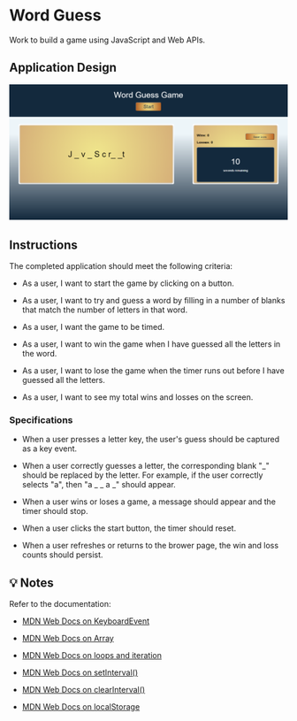# Word Guess

Work to build a game using JavaScript and Web APIs.

## Application Design
![Word Guessing Game](./assets/images/Word-GuessGame.png)

## Instructions

The completed application should meet the following criteria:

* As a user, I want to start the game by clicking on a button. 

* As a user, I want to try and guess a word by filling in a number of blanks that match the number of letters in that word.

* As a user, I want the game to be timed. 

* As a user, I want to win the game when I have guessed all the letters in the word.

* As a user, I want to lose the game when the timer runs out before I have guessed all the letters.

* As a user, I want to see my total wins and losses on the screen. 

### Specifications

* When a user presses a letter key, the user's guess should be captured as a key event.

* When a user correctly guesses a letter, the corresponding blank "_" should be replaced by the letter. For example, if the user correctly selects "a", then "a _ _ a _" should appear. 

* When a user wins or loses a game, a message should appear and the timer should stop. 

* When a user clicks the start button, the timer should reset. 

* When a user refreshes or returns to the brower page, the win and loss counts should persist.

## 💡 Notes

Refer to the documentation:

* [MDN Web Docs on KeyboardEvent](https://developer.mozilla.org/en-US/docs/Web/API/KeyboardEvent)

* [MDN Web Docs on Array](https://developer.mozilla.org/en-US/docs/Web/JavaScript/Reference/Global_Objects/Array)

* [MDN Web Docs on loops and iteration](https://developer.mozilla.org/en-US/docs/Web/JavaScript/Guide/Loops_and_iteration)

* [MDN Web Docs on setInterval()](https://developer.mozilla.org/en-US/docs/Web/API/WindowOrWorkerGlobalScope/setInterval)

* [MDN Web Docs on clearInterval()](https://developer.mozilla.org/en-US/docs/Web/API/WindowOrWorkerGlobalScope/clearInterval)

* [MDN Web Docs on localStorage](https://developer.mozilla.org/en-US/docs/Web/API/Window/localStorage)
